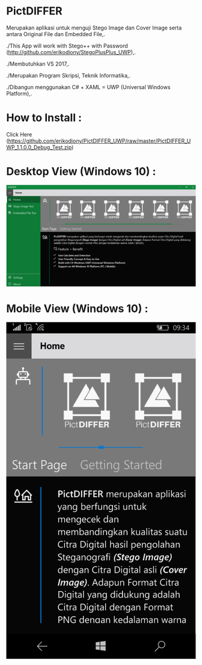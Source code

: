 # PictDIFFER

Merupakan aplikasi untuk menguji Stego Image dan Cover Image serta antara Original File dan Embedded File,.

./This App will work with Stego++ with Password (http://github.com/erikodiony/StegoPlusPlus_UWP),.

./Membutuhkan VS 2017,.

./Merupakan Program Skripsi, Teknik Informatika,.

./Dibangun menggunakan C# + XAML = UWP (Universal Windows Platform),.

# How to Install :
Click Here (https://github.com/erikodiony/PictDIFFER_UWP/raw/master/PictDIFFER_UWP_1.1.0.0_Debug_Test.zip)

# Desktop View (Windows 10) :
![ScreenShot](https://github.com/erikodiony/PictDIFFER_UWP/raw/master/File_Image/Desktop.png "SS_Desktop") 

# Mobile View (Windows 10) :
![ScreenShot](https://github.com/erikodiony/PictDIFFER_UWP/raw/master/File_Image/Mobile.png "SS_Mobile")